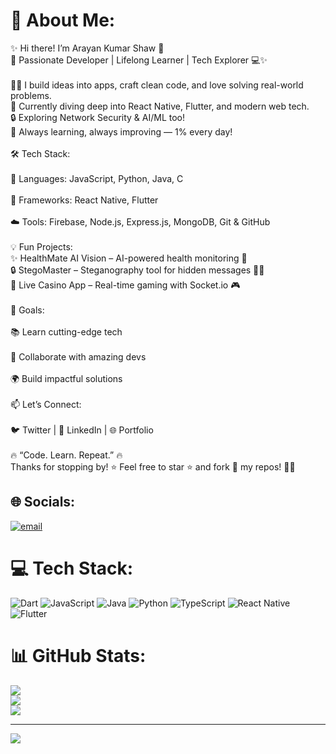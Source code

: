

# 💫 About Me:
✨ Hi there! I’m Arayan Kumar Shaw 👋<br>🚀 Passionate Developer | Lifelong Learner | Tech Explorer 💻✨<br><br>👨‍💻 I build ideas into apps, craft clean code, and love solving real-world problems.<br>📱 Currently diving deep into React Native, Flutter, and modern web tech.<br>🔒 Exploring Network Security & AI/ML too!<br>🌱 Always learning, always improving — 1% every day!<br><br>🛠️ Tech Stack:<br><br>🚀 Languages: JavaScript, Python, Java, C<br><br>📱 Frameworks: React Native, Flutter<br><br>☁️ Tools: Firebase, Node.js, Express.js, MongoDB, Git & GitHub<br><br>💡 Fun Projects:<br>✨ HealthMate AI Vision – AI-powered health monitoring 📲<br>🔒 StegoMaster – Steganography tool for hidden messages 🕵️‍♂️<br>💬 Live Casino App – Real-time gaming with Socket.io 🎮<br><br>🎯 Goals:<br><br>📚 Learn cutting-edge tech<br><br>🤝 Collaborate with amazing devs<br><br>🌍 Build impactful solutions<br><br>📫 Let’s Connect:<br><br>🐦 Twitter | 💼 LinkedIn | 🌐 Portfolio<br><br>🔥 “Code. Learn. Repeat.” 🔥<br>Thanks for stopping by! ⭐️ Feel free to star ⭐️ and fork 🍴 my repos! 🚀✨


## 🌐 Socials:
[![email](https://img.shields.io/badge/Email-D14836?logo=gmail&logoColor=white)](mailto:arayan713321@gmail.com) 

# 💻 Tech Stack:
![Dart](https://img.shields.io/badge/dart-%230175C2.svg?style=for-the-badge&logo=dart&logoColor=white) ![JavaScript](https://img.shields.io/badge/javascript-%23323330.svg?style=for-the-badge&logo=javascript&logoColor=%23F7DF1E) ![Java](https://img.shields.io/badge/java-%23ED8B00.svg?style=for-the-badge&logo=openjdk&logoColor=white) ![Python](https://img.shields.io/badge/python-3670A0?style=for-the-badge&logo=python&logoColor=ffdd54) ![TypeScript](https://img.shields.io/badge/typescript-%23007ACC.svg?style=for-the-badge&logo=typescript&logoColor=white) ![React Native](https://img.shields.io/badge/react_native-%2320232a.svg?style=for-the-badge&logo=react&logoColor=%2361DAFB) ![Flutter](https://img.shields.io/badge/Flutter-%2302569B.svg?style=for-the-badge&logo=Flutter&logoColor=white)
# 📊 GitHub Stats:
![](https://github-readme-stats.vercel.app/api?username=Arayan713321&theme=dark&hide_border=false&include_all_commits=false&count_private=false)<br/>
![](https://nirzak-streak-stats.vercel.app/?user=Arayan713321&theme=dark&hide_border=false)<br/>
![](https://github-readme-stats.vercel.app/api/top-langs/?username=Arayan713321&theme=dark&hide_border=false&include_all_commits=false&count_private=false&layout=compact)

---
[![](https://visitcount.itsvg.in/api?id=Arayan713321&icon=0&color=0)](https://visitcount.itsvg.in)

<!-- Proudly created with GPRM ( https://gprm.itsvg.in ) -->
